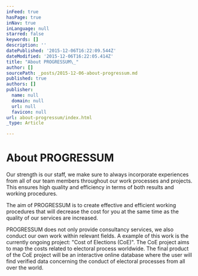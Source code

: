```yaml
---
inFeed: true
hasPage: true
inNav: true
inLanguage: null
starred: false
keywords: []
description: ''
datePublished: '2015-12-06T16:22:09.544Z'
dateModified: '2015-12-06T16:22:05.414Z'
title: "About PROGRESSUM\_"
author: []
sourcePath: _posts/2015-12-06-about-progressum.md
published: true
authors: []
publisher:
  name: null
  domain: null
  url: null
  favicon: null
url: about-progressum/index.html
_type: Article

---
```

# About PROGRESSUM 

Our strength is our staff, we make sure to always incorporate experiences from all of our team members throughout our work processes and projects. This ensures high quality and efficiency in terms of both results and working procedures. 

The aim of PROGRESSUM is to create effective and efficient working procedures that will decrease the cost for you at the same time as the quality of our services are increased.

PROGRESSUM does not only provide consultancy services, we also conduct our own work within relevant fields. A example of this work is the currently ongoing project: "Cost of Elections (CoE)". The CoE project aims to map the costs related to electoral process worldwide. The final product of the CoE project will be an interactive online database where the user will find verified data concerning the conduct of electoral processes from all over the world.